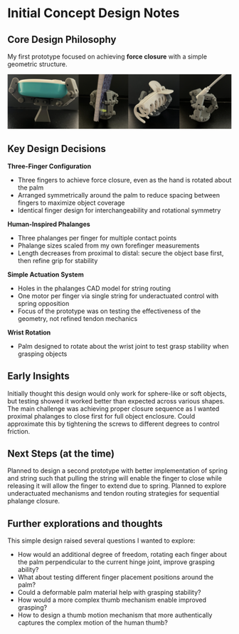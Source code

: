 # Initial Concept Design Notes

## Core Design Philosophy
My first prototype focused on achieving **force closure** with a simple geometric structure.

![Initial test](Initial_Test.png)

## Key Design Decisions

**Three-Finger Configuration**
- Three fingers to achieve force closure, even as the hand is rotated about the palm
- Arranged symmetrically around the palm to reduce spacing between fingers to maximize object coverage
- Identical finger design for interchangeability and rotational symmetry

**Human-Inspired Phalanges**
- Three phalanges per finger for multiple contact points
- Phalange sizes scaled from my own forefinger measurements
- Length decreases from proximal to distal: secure the object base first, then refine grip for stability

**Simple Actuation System**
- Holes in the phalanges CAD model for string routing
- One motor per finger via single string for underactuated control with spring opposition
- Focus of the prototype was on testing the effectiveness of the geometry, not refined tendon mechanics

**Wrist Rotation**
- Palm designed to rotate about the wrist joint to test grasp stability when grasping objects

## Early Insights
Initially thought this design would only work for sphere-like or soft objects, but testing showed it worked better than expected across various shapes. The main challenge was achieving proper closure sequence as I wanted proximal phalanges to close first for full object enclosure. Could approximate this by tightening the screws to different degrees to control friction. 

## Next Steps (at the time)
Planned to design a second prototype with better implementation of spring and string such that pulling the string will enable the finger to close while releasing it will allow the finger to extend due to spring. Planned to explore underactuated mechanisms and tendon routing strategies for sequential phalange closure.

## Further explorations and thoughts
This simple design raised several questions I wanted to explore:

- How would an additional degree of freedom, rotating each finger about the palm perpendicular to the current hinge joint, improve grasping ability?
- What about testing different finger placement positions around the palm?
- Could a deformable palm material help with grasping stability?
- How would a more complex thumb mechanism enable improved grasping?
- How to design a thumb motion mechanism that more authentically captures the complex motion of the human thumb?
